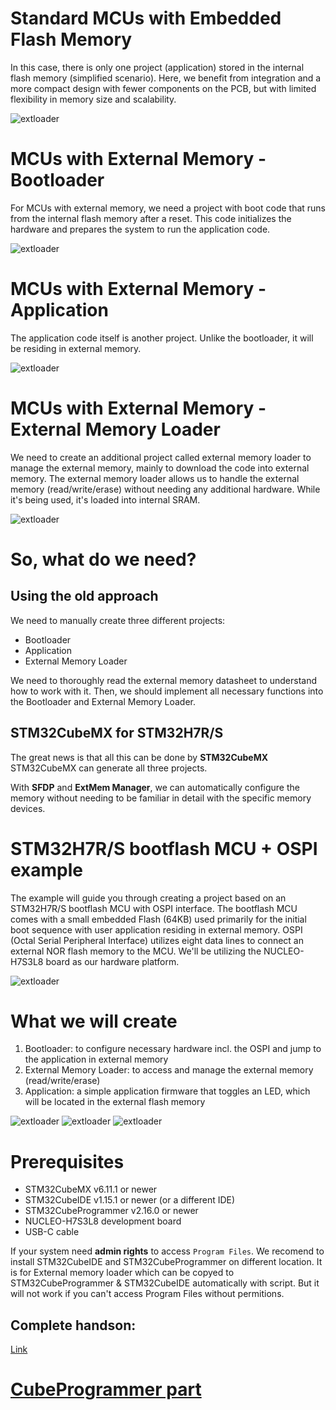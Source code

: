 # Standard MCUs with Embedded Flash Memory

In this case, there is only one project (application) stored in the internal flash memory (simplified scenario).
Here, we benefit from integration and a more compact design with fewer components on the PCB, but with limited flexibility in memory size and scalability.

![extloader](./img/Slide4.svg)

# MCUs with External Memory - Bootloader

For MCUs with external memory, we need a project with boot code that runs from the internal flash memory after a reset. 
This code initializes the hardware and prepares the system to run the application code.

![extloader](./img/Slide5.svg)

# MCUs with External Memory - Application

The application code itself is another project. 
Unlike the bootloader, it will be residing in external memory.

![extloader](./img/Slide6.svg)

# MCUs with External Memory - External Memory Loader

We need to create an additional project called external memory loader to manage the external memory, mainly to download the code into external memory.
The external memory loader allows us to handle the external memory (read/write/erase) without needing any additional hardware. While it's being used, it's loaded into internal SRAM.


![extloader](./img/Slide20.svg)

# So, what do we need?

## Using the old approach

We need to manually create three different projects:

- Bootloader
- Application
- External Memory Loader

We need to thoroughly read the external memory datasheet to understand how to work with it. 
Then, we should implement all necessary functions into the Bootloader and External Memory Loader.

## STM32CubeMX for STM32H7R/S

The great news is that all this can be done by **STM32CubeMX**
STM32CubeMX can generate all three projects.

With **SFDP** and **ExtMem Manager**, we can automatically configure the memory without needing to be familiar in detail with the specific memory devices. 


# STM32H7R/S bootflash MCU + OSPI example

The example will guide you through creating a project based on an STM32H7R/S bootflash MCU with OSPI interface.
The bootflash MCU comes with a small embedded Flash (64KB) used primarily for the initial boot sequence with user application residing in external memory.
OSPI (Octal Serial Peripheral Interface) utilizes eight data lines to connect an external NOR flash memory to the MCU.
We'll be utilizing the NUCLEO-H7S3L8 board as our hardware platform.

![extloader](./img/Slide2.svg)


# What we will create

1. Bootloader: to configure necessary hardware incl. the OSPI and jump to the application in external memory
2. External Memory Loader: to access and manage the external memory (read/write/erase)
3. Application: a simple application firmware that toggles an LED, which will be located in the external flash memory

![extloader](./img/Slide18a.svg)
![extloader](./img/Slide19a.svg)
![extloader](./img/Slide20a.svg)

# Prerequisites

- STM32CubeMX v6.11.1 or newer
- STM32CubeIDE v1.15.1 or newer (or a different IDE)
- STM32CubeProgrammer v2.16.0 or newer 
- NUCLEO-H7S3L8 development board
- USB-C cable

If your system need **admin rights** to access `Program Files`. We recomend to install STM32CubeIDE and STM32CubeProgrammer on different location. It is for External memory loader which can be copyed to STM32CubeProgrammer & STM32CubeIDE automatically with script. But it will not work if you can't access Program Files without permitions. 

## Complete handson:

[Link](https://github.com/ST-TOMAS-Examples-ExtMem/stm32h7rs_ospi)

# [CubeProgrammer part](2_extmem_programmer.md)